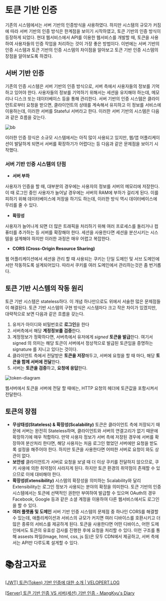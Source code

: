 # 토큰 기반 인증

기존의 시스템에서는 서버 기반의 인증방식을 사용하였다. 하지만 시스템의 규모가 커짐에 따라 서버 기반의 인증 방식은 한계점을 보이기 시작하였고, 토큰 기반의 인증 방식이 등장하게 되었다. 현대 웹서비스에서 API를 이용한 웹서비스를 개발할 때, 토큰을 사용하여 사용자들의 인증 작업을 처리하는 것이 가장 좋은 방법이다. 이번에는 서버 기반의 인증 시스템과 토큰 기반의 인증 시스템의 차이점을 알아보고 토큰 기반 인증 시스템의 장점을 알아보도록 하겠다.

## 서버 기반 인증

기존의 인증 시스템은 서버 기반의 인증 방식으로, 서버 측에서 사용자들의 정보를 기억하고 있어야 한다. 사용자들의 정보를 기억하기 위해서는 세션을 유지해야 하는데, 메모리나 디스크 또는 데이터베이스 등을 통해 관리한다. 서버 기반의 인증 시스템은 클라이언트로부터 요청을 받으면, 클라이언트의 상태를 계속해서 유지하고 이 정보를 서비스에 이용하는데, 이러한 서버를 Stateful 서버라고 한다. 이러한 서버 기반의 시스템은 다음과 같은 흐름을 갖는다.

![bb](https://velopert.com/wp-content/uploads/2016/12/bb.png)

이러한 인증 장식은 소규모 시스템에서는 아직 많이 사용되고 있지만, 웹/앱 어플리케이션이 발달하게 되면서 서버를 확장하기가 어렵다는 등 다음과 같은 문제점을 보이기 시작했다. 

### 서버 기반 인증 시스템의 단점

- **서버 부하**

사용자가 인증을 할 때, 대부분의 경우에는 사용자의 정보를 서버의 메모리에 저장한다. 이 때 로그인 중인 사용자가 늘어날 경우에는 서버의 RAM에 부하가 걸리게 된다. 이를 피하기 위해 데이터베이스에 저장을 하기도 하는데, 이러한 방식 역시 데이터베이스에 무리를 줄 수 있다. 

- **확장성**

사용자가 늘어나게 되면 더 많은 트래픽을 처리하기 위해 여러 프로세스를 돌리거나 컴퓨터를 추가하는 등 서버를 확장해야 한다. 세션을 사용한다면 세션을 분산시키는 시스템을 설계해야 하지만 이러한 과정은 매우 어렵고 복잡한다.  

- **CORS (Cross-Origin Resource Sharing)**

웹 어플리케이션에서 세션을 관리 할 때 사용되는 쿠키는 단일 도메인 및 서브 도메인에서만 작동하도록 설계되어있다. 따라서 쿠키를 여러 도메인에서 관리하는것은 좀 번거롭다.

## 토큰 기반 시스템의 작동 원리

토큰 기반 시스템은 stateless하다. 이 개념 하나만으로도 위에서 서술한 많은 문제점들이 해결된다. 토큰 기반 시스템의 구현 방식은 시스템마다 크고 작은 차이가 있겠지만, 대략적으로 보면 다음과 같은 흐름을 갖는다.

1. 유저가 아이디와 비밀번호로 **로그인**을 한다
2. 서버측에서 해당 **계정정보를 검증**한다.
3. 계정정보가 정확하다면, 서버측에서 유저에게 *signed* **토큰을 발급**한다. 여기서 signed 의 의미는 해당 토큰이 서버에서 정상적으로 발급된 토큰임을 증명하는 signature 를 지니고 있다는 것이다.
4. 클라이언트 측에서 전달받은 **토큰을 저장**해두고, 서버에 요청을 할 때 마다, 해당 **토큰을 함께 서버에 전달**한다.
5. 서버는 **토큰을 검증**하고, **요청에 응답**한다.

![token-diagram](https://velopert.com/wp-content/uploads/2016/12/token-diagram.png)

웹서버에서 토큰을 서버에 전달 할 때에는, HTTP 요청의 헤더에 토큰값을 포함시켜서 전달한다.

## 토큰의 장점

- **무상태성(Stateless) & 확장성(Scalability)** 
  토큰은 클라이언트 측에 저장되기 때문에 서버는 완전히 Stateless하며, 클라이언트와 서버의 연결고리가 없기 때문에 확장하기에 매우 적합하다. 만약 사용자 정보가 서버 측에 저장된 경우에 서버를 확장하여 분산처리 한다면, 해당 사용자는 처음 로그인 했었던 서버에만 요청을 받도록 설정을 해주어야 한다. 하지만 토큰을 사용한다면 어떠한 서버로 요청이 와도 상관이 없다.
- **보안성** 
  클라이언트가 서버로 요청을 보낼 때 더 이상 쿠키를 전달하지 않으므로, 쿠키 사용에 의한 취약점이 사라지게 된다. 하지만 토큰 환경의 취약점이 존재할 수 있으므로 이에 대비해야 한다.
- **확장성(Extensibility)** 
  시스템의 확장성을 의미하는 Scalability와 달리 Extensibility는 로그인 정보가 사용되는 분야의 확정을 의미한다. 토큰 기반의 인증 시스템에서는 토큰에 선택적인 권한만 부여하여 발급할 수 있으며 OAuth의 경우 Facebook, Google 등과 같은 소셜 계정을 이용하여 다른 웹서비스에서도 로그인을 할 수 있다.
- **여러 플랫폼 및 도메인** 
  서버 기반 인증 시스템의 문제점 중 하나인 CORS를 해결할 수 있는데, 애플리케이션과 서비스의 규모가 커지면 여러 디바이스를 호환시키고 더 많은 종류의 서비스를 제공하게 된다. 토큰을 사용한다면 어떤 디바이스, 어떤 도메인에서도 토큰의 유효성 검사를 진행한 후에 요청을 처리할 수 있다. 이런 구조를 통해 assests 파일(Image, html, css, js 등)은 모두 CDN에서 제공하고, 서버 측에서는 API만 다루도록 설게할 수 있다.

# :books:참고자료

[[JWT] 토큰(Token) 기반 인증에 대한 소개 | VELOPERT.LOG](https://velopert.com/2350)

[[Server] 토큰 기반 인증 VS 서버(세션) 기반 인증 - MangKyu's Diary](https://mangkyu.tistory.com/55)
